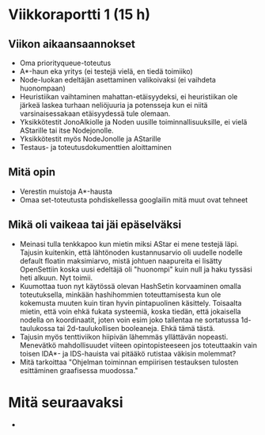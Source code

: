 # Viikkoraportti 1 (15 h)
## Viikon aikaansaannokset
* Oma priorityqueue-toteutus
* A*-haun eka yritys (ei testejä vielä, en tiedä toimiiko)
* Node-luokan edeltäjän asettaminen valikoivaksi (ei vaihdeta huonompaan)
* Heuristiikan vaihtaminen mahattan-etäisyydeksi, ei heuristiikan ole järkeä laskea turhaan neliöjuuria ja potensseja kun ei niitä varsinaisessakaan etäisyydessä tule olemaan.
* Yksikkötestit JonoAlkiolle ja Noden uusille toiminnallisuuksille, ei vielä AStarille tai itse Nodejonolle.
* Yksikkötestit myös NodeJonolle ja AStarille
* Testaus- ja toteutusdokumenttien aloittaminen

## Mitä opin
* Verestin muistoja A*-hausta
* Omaa set-toteutusta pohdiskellessa googlailin mitä muut ovat tehneet 

## Mikä oli vaikeaa tai jäi epäselväksi
* Meinasi tulla tenkkapoo kun mietin miksi AStar ei mene testejä läpi. Tajusin kuitenkin, että lähtönoden kustannusarvio oli uudelle nodelle default floatin maksimiarvo, mistä johtuen naapureita ei lisätty OpenSettiin koska uusi edeltäjä oli "huonompi" kuin null ja haku tyssäsi heti alkuun. Nyt toimii.
* Kuumottaa tuon nyt käytössä olevan HashSetin korvaaminen omalla toteutuksella, minkään hashihommien toteuttamisesta kun ole kokemusta muuten kuin tiran hyvin pintapuolinen käsittely. Toisaalta mietin, että voin ehkä fukata systeemiä, koska tiedän, että jokaisella nodella on koordinaatit, joten voin esim joko tallentaa ne sortatussa 1d-taulukossa tai 2d-taulukollisen booleaneja. Ehkä tämä tästä.
* Tajusin myös tenttiviikon hiipivän lähemmäs yllättävän nopeasti. Menevätkö mahdollisuudet viiteen opintopisteeseen jos toteuttaakin vain toisen IDA*- ja IDS-hauista vai pitääkö rutistaa väkisin molemmat?
* Mitä tarkoittaa "Ohjelman toiminnan empiirisen testauksen tulosten esittäminen graafisessa muodossa."

# Mitä seuraavaksi
*
